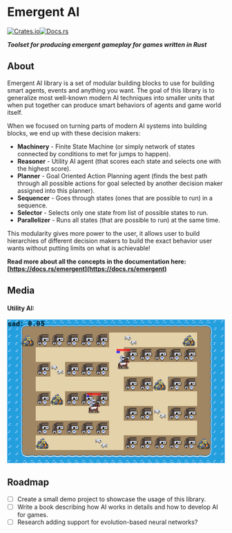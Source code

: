 # Emergent AI
[![Crates.io](https://img.shields.io/crates/v/emergent.svg)](https://crates.io/crates/emergent)[![Docs.rs](https://docs.rs/emergent/badge.svg)](https://docs.rs/emergent)

__*Toolset for producing emergent gameplay for games written in Rust*__

## About
Emergent AI library is a set of modular building blocks to use for building smart
agents, events and anything you want. The goal of this library is to generalize
most well-known modern AI techniques into smaller units that when put together
can produce smart behaviors of agents and game world itself.

When we focused on turning parts of modern AI systems into building blocks, we
end up with these decision makers:
- __Machinery__ - Finite State Machine (or simply network of states connected by
  conditions to met for jumps to happen).
- __Reasoner__ - Utility AI agent (that scores each state and selects one with
  the highest score).
- __Planner__ - Goal Oriented Action Planning agent (finds the best path through
  all possible actions for goal selected by another decision maker assigned into
  this planner).
- __Sequencer__ - Goes through states (ones that are possible to run) in a sequence.
- __Selector__ - Selects only one state from list of possible states to run.
- __Parallelizer__ - Runs all states (that are possible to run) at the same time.

This modularity gives more power to the user, it allows user to build hierarchies
of different decision makers to build the exact behavior user wants without
putting limits on what is achievable!

__Read more about all the concepts in the documentation here: [https://docs.rs/emergent](https://docs.rs/emergent)__

## Media

#### Utility AI:
![Utility AI](./media/utility-ai.gif)

## Roadmap
- [ ] Create a small demo project to showcase the usage of this library.
- [ ] Write a book describing how AI works in details and how to develop AI for games.
- [ ] Research adding support for evolution-based neural networks?
